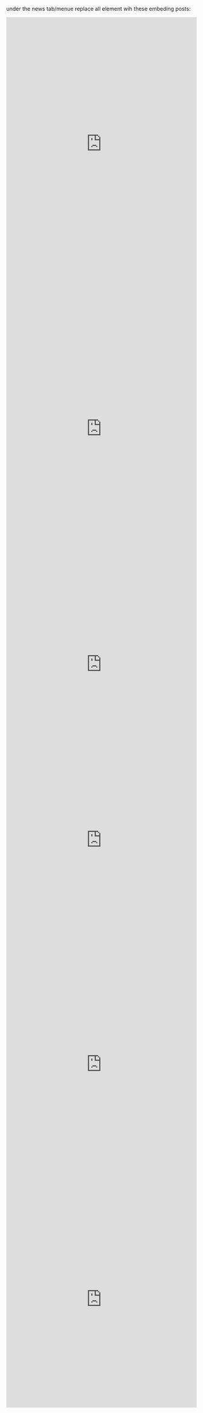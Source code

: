 under the news tab/menue replace all element wih these embeding posts:
<iframe src="https://www.linkedin.com/embed/feed/update/urn:li:share:7378967367785177088?collapsed=1" height="670" width="504" frameborder="0" allowfullscreen="" title="Embedded post"></iframe>

<iframe src="https://www.linkedin.com/embed/feed/update/urn:li:share:7338558748099006464" height="837" width="504" frameborder="0" allowfullscreen="" title="Embedded post"></iframe>

<iframe src="https://www.linkedin.com/embed/feed/update/urn:li:share:7325905070019997697" height="411" width="504" frameborder="0" allowfullscreen="" title="Embedded post"></iframe>

<iframe src="https://www.linkedin.com/embed/feed/update/urn:li:share:7325659861927493633?collapsed=1" height="519" width="504" frameborder="0" allowfullscreen="" title="Embedded post"></iframe>

<iframe src="https://www.linkedin.com/embed/feed/update/urn:li:share:7241470423249383426?collapsed=1" height="670" width="504" frameborder="0" allowfullscreen="" title="Embedded post"></iframe>

<iframe src="https://www.linkedin.com/embed/feed/update/urn:li:share:7179261206837280768?collapsed=1" height="574" width="504" frameborder="0" allowfullscreen="" title="Embedded post"></iframe>